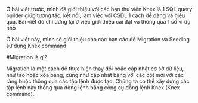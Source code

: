 Ở bài viết trước, mình đã giới thiệu với các bạn thư viện Knex là 1 SQL query builder giúp tương tác, kết nối, làm viêc với
CSDL 1 cách dễ dàng và hiệu quả. Bài viết đó chỉ dừng lại ở việc giới thiệu cài đặt và thông qua 1 số ví dụ nhỏ

Ở bài viết này, mình sẽ giới thiệu cho các bạn các để Migration và Seeding sử dụng Knex command

#Migration là gì?

Migration là một cách để thực hiện thay đổi hoặc cập nhật cơ sở dữ liệu, như tạo hoặc xóa bảng, cũng như cập nhật bảng với các cột mới với các ràng buộc thông qua các tập lệnh được tạo.
Chúng ta có thể xây dựng các tập lệnh này thông qua dòng lệnh bằng công cụ dòng lệnh Knex (Knex command).

## 
